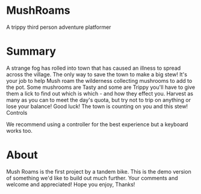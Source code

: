 # MushRoams
 A trippy third person adventure platformer

# Summary
A strange fog has rolled into town that has caused an illness to spread across the village. The only way to save the town to make a big stew! It's your job to help Mush roam the wilderness collecting mushrooms to add to the pot. Some mushrooms are Tasty and some are Trippy you'll have to give them a lick to find out which is which - and how they effect you. Harvest as many as you can to meet the day's quota, but try not to trip on anything or lose your balance! Good luck! The town is counting on you and this stew!
Controls

We recommend using a controller for the best experience but a keyboard works too.


# About

Mush Roams is the first project by a tandem bike. This is the demo version of something we'd like to build out much further. Your comments and welcome and appreciated! Hope you enjoy, Thanks!
